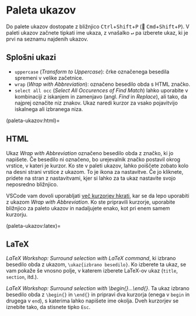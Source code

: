 # Paleta ukazov

Do palete ukazov dostopate z bližnjico <kbd>Ctrl</kbd>+<kbd>Shift</kbd>+<kbd>P</kbd> (🍎 <kbd>Cmd</kbd>+<kbd>Shift</kbd>+<kbd>P</kbd>).
V paleti ukazov začnete tipkati ime ukaza, z vnašalko <kbd>↵</kbd> pa izberete ukaz, 
ki je prvi na seznamu najdenih ukazov.

## Splošni ukazi

-   `uppercase` (_Transform to Uppercase_): črke označenega besedila spremeni v velike začetnice.
-   `wrap` (_Wrap with Abbreviation_):  označeno besedilo obda s HTML značko.
-   `select all occ` (_Select All Occurences of Find Match_) lahko uporabite v kombinaciji z iskanjem in zamenjavo
    (angl. _Find_ in _Replace_), ali tako, da najprej označite niz znakov.
    Ukaz naredi kurzor za vsako pojavitvijo iskalnega ali izbranega niza.


(paleta-ukazov:html)=
## HTML

Ukaz _Wrap with Abbreviation_ označeno besedilo obda z značko, ki jo napišete.
Če besedilo ni označeno, bo urejevalnik značko postavil okrog vrstice, v kateri je kurzor.
Ko ste v paleti ukazov, lahko poiščete zobato kolo na desni strani vrstice z ukazom.
To je ikona za nastavitve. Če jo kliknete, pridete na stran z nastavitvami,
kjer si lahko za ta ukaz nastavite svojo neposredno bližnjico.

VSCode vam dovoli uporabljati [več kurzorjev hkrati](bliznjice:kurzorji), kar se da lepo uporabiti z
ukazom _Wrap with Abbreviation_.
Ko ste pripravili kurzorje, uporabite bližnjico za paleto ukazov in nadaljujete enako,
kot pri enem samem kurzorju.

(paleta-ukazov:latex)=
## LaTeX

_LaTeX Workshop: Surround selection with LaTeX command_, 
ki izbrano besedilo obda z ukazom, `\ukaz{izbrano besedilo}`. 
Ko izberete ta ukaz, se vam pokaže še vnosno polje, 
v katerem izberete LaTeX-ov ukaz (`title`, `section`, itd.).

_LaTeX Workshop: Surround selection with \begin{}...\end{}_. 
Ta ukaz izbrano besedilo obda z `\begin{}` in `\end{}` in pripravi dva kurzorja 
(enega v `begin` in drugega v `end`), s katerima lahko napišete ime okolja. 
Dveh kurzorjev se iznebite tako, da stisnete tipko `Esc`.